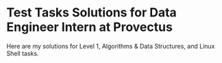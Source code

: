 # Test Tasks Solutions for Data Engineer Intern at Provectus

Here are my solutions for Level 1, Algorithms & Data Structures, and Linux Shell tasks.
